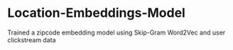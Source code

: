 # Location-Embeddings-Model
Trained a zipcode embedding model using Skip-Gram Word2Vec and user clickstream data

